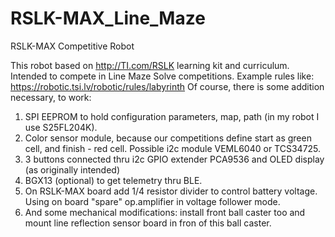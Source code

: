 # RSLK-MAX_Line_Maze
RSLK-MAX Competitive Robot

This robot based on http://TI.com/RSLK learning kit and curriculum. Intended to compete in Line Maze Solve competitions. Example rules like: https://robotic.tsi.lv/robotic/rules/labyrinth
Of course, there is some addition necessary, to work:
1. SPI EEPROM to hold configuration parameters, map, path (in my robot I use S25FL204K).
2. Color sensor module, because our competitions define start as green cell, and finish - red cell. Possible i2c module VEML6040 or TCS34725.
3. 3 buttons connected thru i2c GPIO extender PCA9536 and OLED display (as originally intended)
4. BGX13 (optional) to get telemetry thru BLE.
5. On RSLK-MAX board add 1/4 resistor divider to control battery voltage. Using on board "spare" op.amplifier in voltage follower mode.
6. And some mechanical modifications: install front ball caster too and mount line reflection sensor board in fron of this ball caster.

